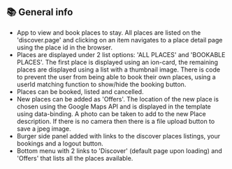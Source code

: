 ## :books: General info

* App to view and book places to stay. All places are listed on the 'discover.page' and clicking on an item navigates to a place detail page using the place id in the browser.
* Places are displayed under 2 list options: 'ALL PLACES' and 'BOOKABLE PLACES'. The first place is displayed using an ion-card, the remaining places are displayed using a list with a thumbnail image. There is code to prevent the user from being able to book their own places, using a userId matching function to show/hide the booking button.
* Places can be booked, listed and cancelled.
* New places can be added as 'Offers'. The location of the new place is chosen using the Google Maps API and is displayed in the template using data-binding. A photo can be taken to add to the new Place description. If there is no camera then there is a file upload button to save a jpeg image.
* Burger side panel added with links to the discover places listings, your bookings and a logout button.
* Bottom menu with 2 links to 'Discover' (default page upon loading) and 'Offers' that lists all the places available.
